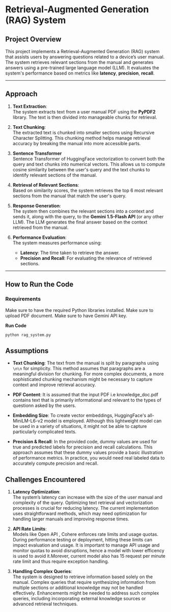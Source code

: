 # **Retrieval-Augmented Generation (RAG) System**

## **Project Overview**
This project implements a Retrieval-Augmented Generation (RAG) system that assists users by answering questions related to a device’s user manual. The system retrieves relevant sections from the manual and generates answers using a pre-trained large language model (LLM). It evaluates the system's performance based on metrics like **latency**, **precision**, **recall**.

---

## **Approach**

1. **Text Extraction**:  
   The system extracts text from a user manual PDF using the **PyPDF2**  library. The text is then divided into manageable chunks for retrieval.

2. **Text Chunking**:  
   The extracted text is chunked into smaller sections using Recursive Character Splitting. This chunking method helps manage retrieval accuracy by breaking the manual into more accessible parts.

3. **Sentence Transformer**  
   Sentence Transformer of HuggingFace vectorization to convert both the query and text chunks into numerical vectors. This allows us to compute cosine similarity between the user's query and the text chunks to identify relevant sections of the manual.

4. **Retrieval of Relevant Sections**:  
   Based on similarity scores, the system retrieves the top 6 most relevant sections from the manual that match the user's query.

5. **Response Generation**:  
   The system then combines the relevant sections into a context and sends it, along with the query, to the **Gemini 1.5-Flash API** (or any other LLM). The LLM generates the final answer based on the context retrieved from the manual.

6. **Performance Evaluation**:  
   The system measures performance using:
   - **Latency**: The time taken to retrieve the answer.
   - **Precision and Recall**: For evaluating the relevance of retrieved sections.

---

## **How to Run the Code**

### **Requirements**
Make sure to have the required Python libraries installed.
Make sure to upload PDF document.
Make sure to have Gemini API key.

**Run Code**

```bash
python rag_system.py
```

## **Assumptions**

- **Text Chunking**: The text from the manual is split by paragraphs using `\n\n` for simplicity. This method assumes that paragraphs are a meaningful division for chunking. For more complex documents, a more sophisticated chunking mechanism might be necessary to capture context and improve retrieval accuracy.

 - **PDF Content**: It is assumed that the input PDF i.e knowledge_doc.pdf contains text that is primarily informational and relevant to the types of questionn asked by the users.
   
 - **Embedding Size**: To create vector embeddings, HuggingFace's all-MiniLM-L6-v2 model is employed. Although this lightweight model can be used in a variety of situations, it might not be able to capture particularly complicated texts.


- **Precision & Recall**: In the provided code, dummy values are used for true and predicted labels for precision and recall calculations. This approach assumes that these dummy values provide a basic illustration of performance metrics. In practice, you would need real labeled data to accurately compute precision and recall.

## **Challenges Encountered**

1. **Latency Optimization**:  
   The system’s latency can increase with the size of the user manual and complexity of the query. Optimizing text retrieval and vectorization processes is crucial for reducing latency. The current implementation uses straightforward methods, which may need optimization for handling larger manuals and improving response times.

2. **API Rate Limits**:  
   Models like Open API , Cohere enforces rate limits and usage quotas. During performance testing or deployment, hitting these limits can impact evaluation and usage. It is important to manage API usage and monitor quotas to avoid disruptions, hence a model with lower efficency is used to avoid it.Morever, current model also has 15 request per minute rate limit and thus require exception handling.

3. **Handling Complex Queries**:  
   The system is designed to retrieve information based solely on the manual. Complex queries that require synthesizing information from multiple sections or additional knowledge may not be handled effectively. Enhancements might be needed to address such complex queries, including incorporating external knowledge sources or advanced retrieval techniques.



